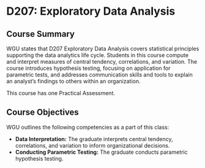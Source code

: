 # D207: Exploratory Data Analysis

## Course Summary

WGU states that D207 Exploratory Data Analysis covers statistical principles supporting the data analytics life cycle. Students in this course compute and interpret measures of central tendency, correlations, and variation. The course introduces hypothesis testing, focusing on application for parametric tests, and addresses communication skills and tools to explain an analyst’s findings to others within an organization.

This course has one Practical Assessment. 

## Course Objectives

WGU outlines the following competencies as a part of this class:
- **Data Interpretation:** The graduate interprets central tendency, correlations, and variation to inform organizational decisions.
- **Conducting Parametric Testing:** The graduate conducts parametric hypothesis testing.
